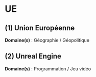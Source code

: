 # UE

## (1) Union Européenne

**Domaine(s)** : Géographie / Géopolitique

## (2) Unreal Engine

**Domaine(s)** : Programmation / Jeu vidéo
